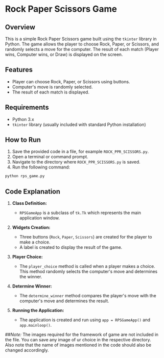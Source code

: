 # Rock Paper Scissors Game

## Overview
This is a simple Rock Paper Scissors game built using the `tkinter` library in Python. The game allows the player to choose Rock, Paper, or Scissors, and randomly selects a move for the computer. The result of each match (Player wins, Computer wins, or Draw) is displayed on the screen.

## Features
- Player can choose Rock, Paper, or Scissors using buttons.
- Computer's move is randomly selected.
- The result of each match is displayed.

## Requirements
- Python 3.x
- `tkinter` library (usually included with standard Python installation)

## How to Run
1. Save the provided code in a file, for example `ROCK_PPR_SCISSORS.py`.
2. Open a terminal or command prompt.
3. Navigate to the directory where `ROCK_PPR_SCISSORS.py` is saved.
4. Run the following command:

```sh
python rps_game.py
```

## Code Explanation

1. **Class Definition:**
   - `RPSGameApp` is a subclass of `tk.Tk` which represents the main application window.

2. **Widgets Creation:**
   - Three buttons (`Rock`, `Paper`, `Scissors`) are created for the player to make a choice.
   - A label is created to display the result of the game.

3. **Player Choice:**
   - The `player_choice` method is called when a player makes a choice. This method randomly selects the computer's move and determines the winner.

4. **Determine Winner:**
   - The `determine_winner` method compares the player's move with the computer's move and determines the result.

5. **Running the Application:**
   - The application is created and run using `app = RPSGameApp()` and `app.mainloop()`.
  
##_Note:_
The images required for the framework of game are not included in the file.
You can save any image of ur choice in the respective directory. Also note that the name of images mentioned in the code should also be changed accordingly.
